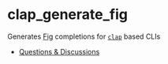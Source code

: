 # clap_generate_fig

Generates [Fig](https://github.com/withfig/autocomplete) completions for [`clap`](https://github.com/clap-rs/clap) based CLIs

<!-- * [Documentation][docs] -->
* [Questions & Discussions](https://github.com/clap-rs/clap/discussions)

<!-- [docs]: https://docs.rs/clap_generate_fig -->
